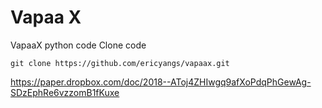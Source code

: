 # Vapaa X
VapaaX python code
Clone code

    git clone https://github.com/ericyangs/vapaax.git

https://paper.dropbox.com/doc/2018--AToj4ZHIwgq9afXoPdqPhGewAg-SDzEphRe6vzzomB1fKuxe
